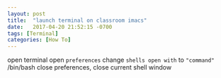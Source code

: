 ```yaml
---
layout: post
title:  "launch terminal on classroom imacs"
date:   2017-04-20 21:52:15 -0700
tags: [Terminal]
categories: [How To]
---
```


open terminal
open `preferences`
change `shells open with` to `"command" `/bin/bash
close preferences, close current shell window
